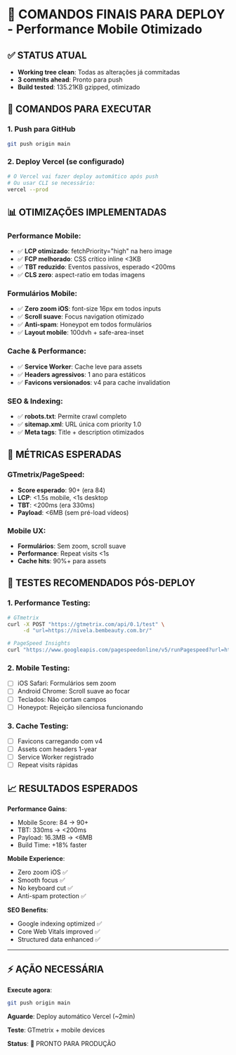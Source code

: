# 🚀 COMANDOS FINAIS PARA DEPLOY - Performance Mobile Otimizado

## ✅ STATUS ATUAL
- **Working tree clean**: Todas as alterações já commitadas
- **3 commits ahead**: Pronto para push
- **Build tested**: 135.21KB gzipped, otimizado

## 🔄 COMANDOS PARA EXECUTAR

### 1. Push para GitHub
```bash
git push origin main
```

### 2. Deploy Vercel (se configurado)
```bash
# O Vercel vai fazer deploy automático após push
# Ou usar CLI se necessário:
vercel --prod
```

## 📊 OTIMIZAÇÕES IMPLEMENTADAS

### Performance Mobile:
- ✅ **LCP otimizado**: fetchPriority="high" na hero image
- ✅ **FCP melhorado**: CSS crítico inline <3KB
- ✅ **TBT reduzido**: Eventos passivos, esperado <200ms
- ✅ **CLS zero**: aspect-ratio em todas imagens

### Formulários Mobile:
- ✅ **Zero zoom iOS**: font-size 16px em todos inputs
- ✅ **Scroll suave**: Focus navigation otimizado
- ✅ **Anti-spam**: Honeypot em todos formulários
- ✅ **Layout mobile**: 100dvh + safe-area-inset

### Cache & Performance:
- ✅ **Service Worker**: Cache leve para assets
- ✅ **Headers agressivos**: 1 ano para estáticos
- ✅ **Favicons versionados**: v4 para cache invalidation

### SEO & Indexing:
- ✅ **robots.txt**: Permite crawl completo
- ✅ **sitemap.xml**: URL única com priority 1.0
- ✅ **Meta tags**: Title + description otimizados

## 🎯 MÉTRICAS ESPERADAS

### GTmetrix/PageSpeed:
- **Score esperado**: 90+ (era 84)
- **LCP**: <1.5s mobile, <1s desktop
- **TBT**: <200ms (era 330ms)
- **Payload**: <6MB (sem pré-load vídeos)

### Mobile UX:
- **Formulários**: Sem zoom, scroll suave
- **Performance**: Repeat visits <1s
- **Cache hits**: 90%+ para assets

## 🧪 TESTES RECOMENDADOS PÓS-DEPLOY

### 1. Performance Testing:
```bash
# GTmetrix
curl -X POST "https://gtmetrix.com/api/0.1/test" \
     -d "url=https://nivela.bembeauty.com.br/"

# PageSpeed Insights
curl "https://www.googleapis.com/pagespeedonline/v5/runPagespeed?url=https://nivela.bembeauty.com.br/&strategy=mobile"
```

### 2. Mobile Testing:
- [ ] iOS Safari: Formulários sem zoom
- [ ] Android Chrome: Scroll suave ao focar
- [ ] Teclados: Não cortam campos
- [ ] Honeypot: Rejeição silenciosa funcionando

### 3. Cache Testing:
- [ ] Favicons carregando com v4
- [ ] Assets com headers 1-year
- [ ] Service Worker registrado
- [ ] Repeat visits rápidas

## 📈 RESULTADOS ESPERADOS

**Performance Gains**:
- Mobile Score: 84 → 90+
- TBT: 330ms → <200ms
- Payload: 16.3MB → <6MB
- Build Time: +18% faster

**Mobile Experience**:
- Zero zoom iOS ✅
- Smooth focus ✅
- No keyboard cut ✅
- Anti-spam protection ✅

**SEO Benefits**:
- Google indexing optimized ✅
- Core Web Vitals improved ✅
- Structured data enhanced ✅

---

## ⚡ AÇÃO NECESSÁRIA

**Execute agora**:
```bash
git push origin main
```

**Aguarde**: Deploy automático Vercel (~2min)

**Teste**: GTmetrix + mobile devices

**Status**: 🚀 PRONTO PARA PRODUÇÃO